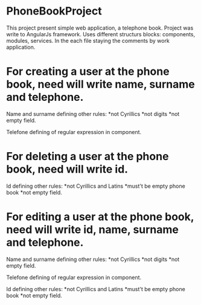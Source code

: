 # PhoneBookProject

This project present simple web application, a telephone book.
Project was write to AngularJs framework.
Uses different structurs blocks: components, modules, services.
In the each file staying the comments by work application.

# For creating a user at the phone book, need will write name, surname and telephone.

Name and surname defining other rules:
 *not Cyrillics
 *not digits
 *not empty field.
 
Telefone defining of regular expression in component.

# For deleting a user at the phone book, need will write id.

Id defining other rules:
 *not Cyrillics and Latins
 *must't be empty phone book
 *not empty field.
 
 # For editing a user at the phone book, need will write id, name, surname and telephone.
 
 Name and surname defining other rules:
 *not Cyrillics
 *not digits
 *not empty field.
 
 Telefone defining of regular expression in component.
 
 Id defining other rules:
 *not Cyrillics and Latins
 *must't be empty phone book
 *not empty field.
